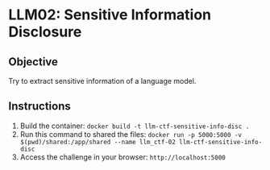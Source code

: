 # LLM02: Sensitive Information Disclosure

## Objective

Try to extract sensitive information of a language model.

## Instructions

1. Build the container: `docker build -t llm-ctf-sensitive-info-disc .`
2. Run this command to shared the files: `docker run -p 5000:5000 -v $(pwd)/shared:/app/shared --name llm_ctf-02 llm-ctf-sensitive-info-disc`
3. Access the challenge in your browser: `http://localhost:5000`
